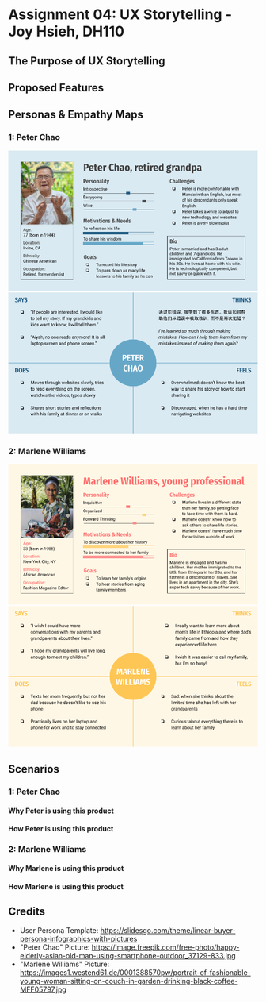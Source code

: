 # Assignment 04: UX Storytelling - Joy Hsieh, DH110
## The Purpose of UX Storytelling

## Proposed Features

## Personas & Empathy Maps
### 1: Peter Chao
![Peter-Chao-Persona](Peter-Chao-Persona.png)
![Peter-Chao-Map](Peter-Chao-Map.png)
### 2: Marlene Williams
![Marlene-Williams-Persona](Marlene-Williams-Persona.png)
![Marlene-Williams-Map](Marlene-Williams-Map.png)

## Scenarios
### 1: Peter Chao
#### Why Peter is using this product
#### How Peter is using this product

### 2: Marlene Williams
#### Why Marlene is using this product
#### How Marlene is using this product

## Credits
- User Persona Template: https://slidesgo.com/theme/linear-buyer-persona-infographics-with-pictures
- "Peter Chao" Picture: https://image.freepik.com/free-photo/happy-elderly-asian-old-man-using-smartphone-outdoor_37129-833.jpg
- "Marlene Williams" Picture: https://images1.westend61.de/0001388570pw/portrait-of-fashionable-young-woman-sitting-on-couch-in-garden-drinking-black-coffee-MFF05797.jpg
